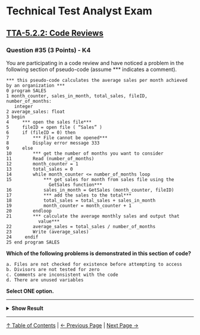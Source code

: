 # Technical Test Analyst Exam

## [TTA-5.2.2: Code Reviews](../5-reviews/5.2-using-checklists-in-reviews.md#522-code-reviews)

### Question #35 (3 Points) - K4

You are participating in a code review and have noticed a problem in the following section of pseudo-code (assume \*\*\* indicates a comment).

```pseudo
*** this pseudo-code calculates the average sales per month achieved by an organization ***
0 program SALES
1 month_counter, sales_in_month, total_sales, fileID, number_of_months:
   integer
2 average_sales: float
3 begin
4     *** open the sales file***
5     fileID = open file ( “Sales” )
6     if (fileID = 0) then
7         *** File cannot be opened***
8         Display error message 333
9     else
10        *** get the number of months you want to consider
11        Read (number_of_months)
12        month_counter = 1
13        total_sales = 0
14        while month_counter <= number_of_months loop
15            *** get sales for month from sales file using the
                GetSales function***
16            sales_in_month = GetSales (month_counter, fileID)
17            *** add the sales to the total***
18            total_sales = total_sales + sales_in_month
19            month_counter = month_counter + 1
20        endloop
21        *** calculate the average monthly sales and output that
            value***
22        average_sales = total_sales / number_of_months
23        Write (average_sales)
24     endif
25 end program SALES

```

**Which of the following problems is demonstrated in this section of code?**

    a. Files are not checked for existence before attempting to access
    b. Divisors are not tested for zero
    c. Comments are inconsistent with the code
    d. There are unused variables

**Select ONE option.**

---

<details>
<summary><strong>Show Result</strong></summary>

#### Correct Answer: b

    a. Is not correct. The variable “fileID” is checked before attempting to access the sales file (see lines 6, 7 and 8)
    b. Is correct. On line 22 the divisor “number_of_months” is not checked for 0. This should be checked before line 22 is executed
    c. Is not correct. Comments and code are consistent
    d. Is not correct. All declared variables (lines 1 and 2) are used in the code

</details>

---

[↑ Table of Contents](../../README.md#table-of-contents) | [← Previous Page](question-34.md) | [Next Page →](question-36.md)
